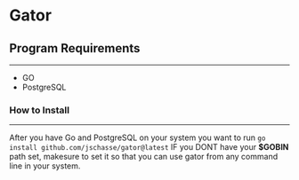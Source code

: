 # Gator

## Program Requirements
-----------------------------------------
  - GO
  - PostgreSQL

### How to Install
-----------------------------------------
  After you have Go and PostgreSQL on your system you want to run 
 ```go install github.com/jschasse/gator@latest```
  IF you DONT have your **$GOBIN** path set, makesure to set it so that you can use gator from any command line in your system.
